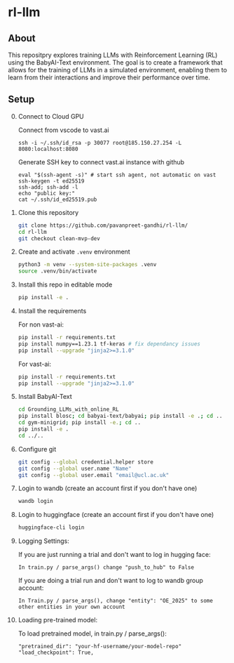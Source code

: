 # rl-llm

## About
This repositpry explores training LLMs with Reinforcement Learning (RL) using the BabyAI-Text environment. The goal is to create a framework that allows for the training of LLMs in a simulated environment, enabling them to learn from their interactions and improve their performance over time.

## Setup
0. Connect to Cloud GPU

    Connect from vscode to vast.ai
    ```
    ssh -i ~/.ssh/id_rsa -p 30077 root@185.150.27.254 -L 8080:localhost:8080
    ```

    Generate SSH key to connect vast.ai instance with github
    ```
    eval "$(ssh-agent -s)" # start ssh agent, not automatic on vast
    ssh-keygen -t ed25519
    ssh-add; ssh-add -l
    echo "public key:"
    cat ~/.ssh/id_ed25519.pub
    ```
    
1. Clone this repository
    ```bash
    git clone https://github.com/pavanpreet-gandhi/rl-llm/
    cd rl-llm
    git checkout clean-mvp-dev
    ```
2. Create and activate `.venv` environment
    ```bash
    python3 -m venv --system-site-packages .venv
    source .venv/bin/activate
    ```
3. Install this repo in editable mode
    ```bash
    pip install -e .
    ```
4. Install the requirements

    For non vast-ai:
    ```bash
    pip install -r requirements.txt
    pip install numpy==1.23.1 tf-keras # fix dependancy issues
    pip install --upgrade "jinja2>=3.1.0"
    ```

    For vast-ai:
    ```bash
    pip install -r requirements.txt
    pip install --upgrade "jinja2>=3.1.0"
    ```
5. Install BabyAI-Text
    ```bash
    cd Grounding_LLMs_with_online_RL
    pip install blosc; cd babyai-text/babyai; pip install -e .; cd ..
    cd gym-minigrid; pip install -e.; cd ..
    pip install -e .
    cd ../..
    ```
6. Configure git
    ```bash
    git config --global credential.helper store
    git config --global user.name "Name"
    git config --global user.email "email@ucl.ac.uk"
    ```
7. Login to wandb (create an account first if you don't have one)
    ```bash
    wandb login
    ```
8. Login to huggingface (create an account first if you don't have one)
    ```bash
    huggingface-cli login
    ```
9. Logging Settings:

    If you are just running a trial and don't want to log in hugging face:
    
    ```
    In train.py / parse_args() change "push_to_hub" to False
    ```
    If you are doing a trial run and don't want to log to wandb group account:
    ```
    In Train.py / parse_args(), change "entity": "OE_2025" to some other entities in your own account
    ```

10. Loading pre-trained model:

    To load pretrained model, in train.py / parse_args():

    ```
    "pretrained_dir": "your-hf-username/your-model-repo"
    "load_checkpoint": True,
    ```
    
